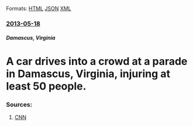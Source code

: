 
Formats: [HTML](/news/2013/05/18/a-car-drives-into-a-crowd-at-a-parade-in-damascus-virginia-injuring-at-least-50-people.html)  [JSON](/news/2013/05/18/a-car-drives-into-a-crowd-at-a-parade-in-damascus-virginia-injuring-at-least-50-people.json)  [XML](/news/2013/05/18/a-car-drives-into-a-crowd-at-a-parade-in-damascus-virginia-injuring-at-least-50-people.xml)  

### [2013-05-18](/news/2013/05/18/index.md)

##### Damascus, Virginia
# A car drives into a crowd at a parade in Damascus, Virginia, injuring at least 50 people. 




### Sources:

1. [CNN](http://www.cnn.com/2013/05/18/us/virginia-car-hits-parade/)
